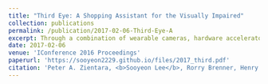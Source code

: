 ```yaml
---
title: "Third Eye: A Shopping Assistant for the Visually Impaired"
collection: publications
permalink: /publication/2017-02-06-Third-Eye-A
excerpt: Through a combination of wearable cameras, hardware accelerators, and algorithms, a vision-based automatic shopping assistant allows users with limited or no sight to select products from grocery shelves. 
date: 2017-02-06
venue: 'IConference 2016 Proceedings'
paperurl: 'https://sooyeon2229.github.io/files/2017_third.pdf'
citation: 'Peter A. Zientara, <b>Sooyeon Lee</b>, Rorry Brenner, Henry Smith, Laurent Itti, Mary Beth Rosson, John M. Carroll, Kevin M. Irick, Vijaykrishnan Narayanan . "Third Eye: a shopping assistant for the visually impaired." Computer 50.2 (2017): 16-24. IEEE Computer special issue on “Human Augmentation”'
---
```

